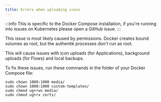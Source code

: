 ```yaml
---
title: Errors when uploading icons
---
```


:::info
This is specific to the Docker Compose installation, if you're running into issues on Kubernetes please open a GitHub issue.
:::

This issue is most likely caused by permissions. Docker creates bound volumes as root, but the authentik processes don't run as root.

This will cause issues with icon uploads (for Applications), background uploads (for Flows) and local backups.

To fix these issues, run these commands in the folder of your Docker Compose file:

```shell
sudo chown 1000:1000 media/
sudo chown 1000:1000 custom-templates/
sudo chmod ug+rwx media/
sudo chmod ug+rx certs/
```
